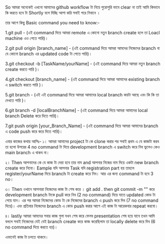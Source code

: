 So আমরা অনেকেই এখনো আমাদের github workflow টা নিয়ে পুরোপুরি ভাবে clear না তাই
আমি কিভাবে কি করতে হবে টা Shortly বলে দিচ্ছি আশা করি সবাই পরে নিবানে ।

তার আগে কিছু Basic command you need to know:-

1.git pull - (এই command দিয়ে আমরা remote এ কোনো নতুন branch create হলে তা Loacl machine এও পেতে পারি)।

2.git pull origin [branch_name] - (এই command দিয়ে আমরা আমদের নিজেদের branch  বা যে কোনো branch এর updated code টা পেতে পারি)।

3.git checkout -b [TaskName/yourName] - (এই command দিয়ে আমরা নতুন branch create করতে পারি )।

4.git checkout [branch_name] - (এই command দিয়ে আমরা আমাদের existing branch এ switch করতে পারি )।

5.git branch - (এই এই command দিয়ে আমরা আমাদের local branch কয়টা আছে  এবং কি কি তা দেখতে পারি )।

6.git branch -d [localBranchName] - (এই command দিয়ে আমরা আমাদের local branch Delete করে দিতে পারি)।

7.git push origin [your_Branch_Name] - (এই command দিয়ে আমরা আমাদের  branch এ code push করে  করে দিতে পারি)।


এবার কাজের কথায় আসিঃ-
১। আমরা আমাদের project টা কে clone করার পর সবাই  প্রথম এ যে কাজটা করব তা হলো উপরের 4 no
command টা দিয়ে development branch এ switch করে নিব ভুলেও কেও main branch এ থাকব না।

২। Then আপনাদের কে যে কাজ টা দেয়া হবে তার নাম and আপনার নিজের নাম দিয়ে একটা new branch create করে নিবো। Eample 
যদি আপনার Task যদি registration part হয় তাহলে register/yourName দিয়ে branch টা create করে নিব। আর এর জন্য command
টা হবে 3 no। 

৩। Then ওখানে আপনারা নিজেদের কাজ টা শেষ করে ।  git add . then git commit -m "" করে 
development branch টাকে pull করে নিব (2 no command) দিয়ে যাতে  updated কোড টা পেয়ে যান। এর পর আমরা নিজেদের কোড টা কে নিজেদের branch এ push করে দিব (7 no command দিয়ে)। এবং প্রতিবার নিজেদের branch এ কোড push করার আগে এই কাজ টা আরেকবার repeat করবো।

৪। lastly আমরা আমদের সবার কাজ গুলা যখন শেষ করে ফেলব presentation শেষ হয়ে যাবে তখন আমি বললে সবাই নিজেদের  যেই যেই branch create করে কাজ করেছিলাম তা locally delete করে দিব (6 no command দিয়ে করতে হয়)।

এভাবেই কাজ টা চলতে থাকবে। 

